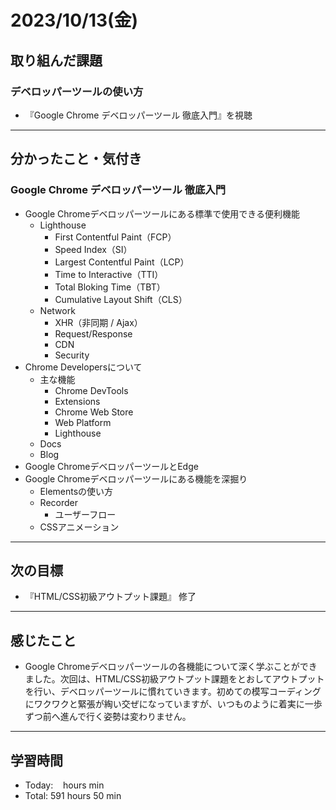 # 2023/10/13(金) 

## 取り組んだ課題
### デベロッパーツールの使い方
- 『Google Chrome デベロッパーツール 徹底入門』を視聴
---

## 分かったこと・気付き
### Google Chrome デベロッパーツール 徹底入門
- Google Chromeデベロッパーツールにある標準で使用できる便利機能
  - Lighthouse
    - First Contentful Paint（FCP）
    - Speed Index（SI）
    - Largest Contentful Paint（LCP）
    - Time to Interactive（TTI）
    - Total Bloking Time（TBT）
    - Cumulative Layout Shift（CLS）
  - Network
    - XHR（非同期 / Ajax）
    - Request/Response
    - CDN
    - Security
- Chrome Developersについて
  - 主な機能
    - Chrome DevTools
    - Extensions
    - Chrome Web Store
    - Web Platform
    - Lighthouse
  - Docs
  - Blog
- Google ChromeデベロッパーツールとEdge
- Google Chromeデベロッパーツールにある機能を深掘り
  - Elementsの使い方
  - Recorder
    - ユーザーフロー
  - CSSアニメーション

---

## 次の目標
- 『HTML/CSS初級アウトプット課題』 修了
---

## 感じたこと
- Google Chromeデベロッパーツールの各機能について深く学ぶことができました。次回は、HTML/CSS初級アウトプット課題をとおしてアウトプットを行い、デベロッパーツールに慣れていきます。初めての模写コーディングにワクワクと緊張が綯い交ぜになっていますが、いつものように着実に一歩ずつ前へ進んで行く姿勢は変わりません。

---

## 学習時間
- Today:&nbsp;&nbsp;&nbsp;  hours  min
- Total: 591 hours 50 min
